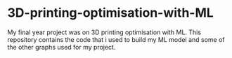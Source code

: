 # 3D-printing-optimisation-with-ML
My final year project was on 3D printing optimisation with ML. This repository contains the code that i used to build my ML model and some of the other graphs used for my project.

